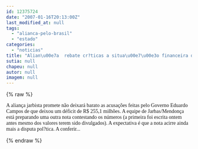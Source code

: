 ```yaml
---
id: 12375724
date: "2007-01-16T20:13:00Z"
last_modified_at: null
tags:
  - "alianca-pelo-brasil"
  - "estado"
categories:
  - "noticias"
title: "Alian\u00e7a  rebate cr?ticas a situa\u00e7\u00e3o financeira do Estado"
sutia: null
chapeu: null
autor: null
imagem: null
---
```

{% raw %}
<p><FONT face=Verdana>A aliança jarbista promete não deixará barato as acusações feitas pelo Governo Eduardo Campos de que deixou um déficit de R$ 255,1 milhões. A equipe de Jarbas/Mendonça está preparando uma outra nota contestando os números (a primeira foi escrita ontem antes mesmo dos valores terem sido divulgados). A expectativa é que a nota acirre ainda mais a disputa pol?tica. A conferir...</FONT>  </p>
{% endraw %}